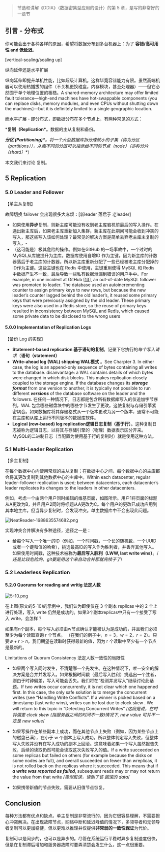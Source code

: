 

> 节选和讲解《DDIA》（数据密集型应用的设计）的第 5 章，是写的非常好的一章节



##  引言 - 分布式

你可能会出于各种各样的原因，希望将数据分布到多台机器上：为了 **容错/高可用性 and 低延迟**。

[vertical-scaling/scaling up]

纵向延伸还是水平扩展

纵向延伸即提升单机性能，比如超级计算机。这样毕竟容错能力有限。虽然高端机器可以使用热插拔的组件（不关机更换磁盘，内存模块，甚至处理器）——但它必然囿于单个地理位置的桎梏。A shared-memory architecture may offer limited fault tolerance—high-end machines have hot-swappable components (you can replace disks, memory modules, and even CPUs without shutting down the machines)—but it is definitely limited to a single geographic location. 

而水平扩展 - 即分布式，即数据分布在多个节点上，有两种常见的方式：

***复制（Replication\***。数据的主从复制和备份。

***分区 (Partitioning)\***。将一个大型数据库拆分成较小的子集（称为**分区（partitions）**），从而不同的分区可以指派给不同的**节点（node）**（亦称**分片（shard）**） 

本文我们来讨论 复制。

## 5 Replication

### 5.0 Leader and Follower 

【单主从复制】

故障切换 failover 会出现很多大麻烦：\[新leader 落后于 老leader\] 

- 如果使用**异步**复制，则新主库可能没有收到老主库宕机前最后的写入操作。在选出新主库后，如果老主库重新加入集群，新主库在此期间可能会收到冲突的写入，那这些写入该如何处理？最常见的解决方案是简单丢弃老主库未复制的写入，-
- （这可能是）极其危险的操作。例如在GitHub 的一场事故中，一个过时的MySQL从库被提升为主库。数据库使用自增ID 作为主键，因为新主库的计数器落后于老主库的计数器，所以新主库重新分配了一些已经被老主库分配掉的ID作为主键。这些主键也在 Redis 中使用，主键重用使得 MySQL 和 Redis 中数据产生不一致，最后导致一些私有数据泄漏到错误的用户手中。For example, in one incident at GitHub [[13](ch05.html#Newland2012tw)], an out-of-date MySQL follower was promoted to leader. The database used an autoincrementing counter to assign primary keys to new rows,  but because the new leader’s counter lagged behind the old leader’s, it reused some primary keys that were previously assigned by the old leader. These primary keys were also used in a Redis store, so the reuse of primary keys resulted in inconsistency between MySQL and Redis, which caused some private data to be disclosed to the wrong users

#### 5.0.0 Implementation of Replication Logs

【备份 Log 的实现】

- **Statement-based replication 基于语句的复制**。记录下它执行的*每个写入请求*（**语句（statement）**
- **Write-ahead log (WAL) shipping  WAL模式** 。See Charpter 3. In either case, the log is an append-only sequence of bytes containing all writes to the database.  disanvantage: a WAL contains details of which bytes were changed in which disk blocks. This makes replication closely coupled to the storage engine. If the database changes its ***storage format*** from one version to another, it is typically not possible to run different ***versions*** of the database software on the leader and the followers. 在任何一种情况下，日志都是包含所有数据库写入的仅追加字节序列。WAL 包含哪些磁盘块中的哪些字节发生了更改。这使复制与存储引擎紧密耦合。如果数据库将其存储格式从一个版本更改为另一个版本，通常不可能在主库和从库上运行不同版本的数据库软件。
- **Logical (row-based) log replication逻辑日志复制（基于行）**。这种复制日志被称为逻辑日志，以将其与存储引擎的（物理）数据表示区分开来。MySQL的二进制日志（当配置为使用基于行的复制时）就是使用这种方法。

### 5.1 Multi-Leader Replication

【多主复制】

在每个数据中心内使用常规的主从复制；在数据中心之间，每个数据中心的主库都会将其更改复制到其他数据中心的主库中。Within each datacenter, regular leader–follower replication is used; between datacenters, each datacenter’s leader replicates its changes to the leaders in other datacenters.

例如，考虑一个由两个用户同时编辑的维基页面，如图所示。用户1将页面的标题从A更改为B，并且用户2同时将标题从A更改为C。每个用户的更改已成功应用到其本地主库。但当异步复制时，会发现冲突。单主数据库中不会出现此问题。 

![NeatReader-1688635574682.png](https://image-bed-erato.oss-cn-beijing.aliyuncs.com/obsdian/NeatReader-1688635574682.png)


实现冲突合并解决有多种途径，途径之一是：

-   给每个写入一个唯一的ID（例如，一个时间戳，一个长的随机数，一个UUID或者一个键和值的哈希），挑选最高ID的写入作为胜利者，并丢弃其他写入。如果使用时间戳，这种技术被称为**最后写入胜利（LWW, last write wins）**。/*还是比较危险的，git要是用这个来自动合并那就完犊子了*/

### 5.2 Leaderless Replication

#### 5.2.0 Quorums for reading and writig 法定人数

![5-10.png](https://image-bed-erato.oss-cn-beijing.aliyuncs.com/obsdian/5-10.png)


在上图(原文的5-10)的示例中，我们认为即使仅在 3 个副本 replicas 中的 2 个上进行处理，写入 write 仍然是成功的。如果3个副本replicas中只有一个接受了写入 write，会怎样？

如果有n个副本，每个写入必须由w节点确认才能被认为是成功的，并且我们必须至少为每个读取查询 r 个节点。 （在我们的例子中，$n = 3，w = 2，r = 2$）。只要$w + r> n$，我们期望在读取时获得最新的值，因为 r 个读取中至少有一个节点是最新的。

Limitations of Quorum Consistency 法定人数一致性的局限性

- 如果两个写入同时发生，不清楚哪一个先发生。在这种情况下，唯一安全的解决方案是合并并发写入。如果根据时间戳（最后写入胜利）挑选出一个胜者，则由于时钟偏差，写入可能会丢失。我们将在“检测并发写入”继续讨论此话题。If two writes occur concurrently, it is not clear which one happened first. In this case, the only safe solution is to merge the concurrent writes (see “Handling Write Conflicts”. If a winner is picked based on a timestamp (last write wins), writes can be lost due to clock skew . We will return to this topic in “Detecting Concurrent Writes“ /*这段是说，在时钟偏差 clock skew (指服务器之间的时间不一致)情况下, new value 可并不一定是 new value*/ 

- 如果写操作在某些副本上成功，而在其他节点上失败（例如，因为某些节点上的磁盘已满），在小于 w 个副本上写入成功。所以整体判定写入失败，但整体写入失败并没有在写入成功的副本上回滚。这意味着如果一个写入虽然报告失败，后续的读取仍然可能会读取这次失败写入的值。If a write succeeded on some replicas but failed on others (for example because the disks on some nodes are full), and overall succeeded on fewer than *w*replicas, it is not rolled back on the replicas where it succeeded. This means that if ***a write was reported as failed***, subsequent reads may or may not return the value from that write /*类似脏读，读到了该 回滚的 data*/
- 如果携带新值的节点失败。需要从旧值节点恢复。

## Conclusion

每种方法都有优点和缺点。单主复制是非常流行的，因为它很容易理解，不需要担心冲突解决。在出现故障节点，网络中断和延迟峰值的情况下，多领导者和无领导者复制可以更加稳健，但以更难以推理并仅提供**非常弱的一致性保证**为代价。

复制可以是同步的，也可以是异步的。尽管在系统运行平稳时异步复制速度很快，但是在复制滞后增加和服务器故障时要弄清楚会发生什么，这一点很重要。
